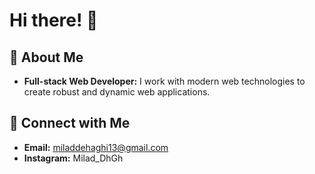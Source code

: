 # Hi there! 👋

## 🚀 About Me
- **Full-stack Web Developer:** I work with modern web technologies to create robust and dynamic web applications.
  
## 🔗 Connect with Me
- **Email:** [miladdehaghi13@gmail.com](miladdehaghi13@gmail.com)
- **Instagram:** Milad_DhGh

